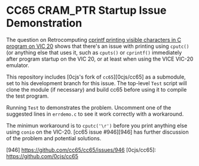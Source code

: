 CC65 CRAM_PTR Startup Issue Demonstration
==========================================

The question on Retrocomputing [cprintf printing visible characters in
C program on VIC 20][rc 12492] shows that there's an issue with
printing using `cputc()` (or anything else that uses it, such as
`cputs()` or `cprintf()` immediately after program startup on the VIC
20, or at least when using the VICE VIC-20 emulator.

This repository includes [0cjs's fork of `cc65`][0cjs/cc65] as a
submodule, set to his development branch for this issue. The top-level
`Test` script will clone the module (if necessary) and build cc65
before using it to compile the test program.

Running `Test` to demonstrates the problem. Uncomment one of the
suggested lines in `errdemo.c` to see it work correctly with a
workaround.

The minimun workaround is to `cputc('\r')` before you print anything
else using `conio` on the VIC-20. [cc65 issue #946][946] has further
discussion of the problem and potential solutions.



[rc 12492]: https://retrocomputing.stackexchange.com/q/12492/7208
[946] https://github.com/cc65/cc65/issues/946
[0cjs/cc65]: https://github.com/0cjs/cc65
